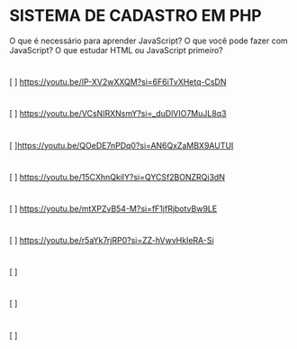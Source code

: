 # SISTEMA DE CADASTRO EM PHP
O que é necessário para aprender JavaScript? O que você pode fazer com JavaScript? O que estudar HTML ou JavaScript primeiro?
#
[  ] https://youtu.be/lP-XV2wXXQM?si=6F6iTvXHetq-CsDN
#
[  ] https://youtu.be/VCsNIRXNsmY?si=_duDlVIO7MuJL8q3
#
[  ]https://youtu.be/QOeDE7nPDq0?si=AN6QxZaMBX9AUTUI
#
[  ] https://youtu.be/15CXhnQkilY?si=QYCSf2BONZRQi3dN
#
[  ] https://youtu.be/mtXPZvB54-M?si=fF1jfRjbotvBw9LE
#
[  ] https://youtu.be/r5aYk7rjRP0?si=ZZ-hVwvHkIeRA-Si
#
[  ]
#
[   ]
#
[   ]
